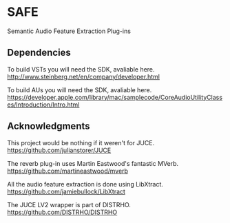 SAFE
====

Semantic Audio Feature Extraction Plug-ins 

## Dependencies

To build VSTs you will need the SDK, avaliable here.
http://www.steinberg.net/en/company/developer.html

To build AUs you will need the SDK, avaliable here.
https://developer.apple.com/library/mac/samplecode/CoreAudioUtilityClasses/Introduction/Intro.html

## Acknowledgments 

This project would be nothing if it weren't for JUCE.
https://github.com/julianstorer/JUCE

The reverb plug-in uses Martin Eastwood's fantastic MVerb.
https://github.com/martineastwood/mverb

All the audio feature extraction is done using LibXtract.
https://github.com/jamiebullock/LibXtract

The JUCE LV2 wrapper is part of DISTRHO.
https://github.com/DISTRHO/DISTRHO
